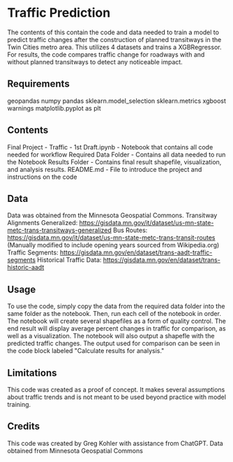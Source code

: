 # Traffic Prediction

The contents of this contain the code and data needed to train a model to predict traffic changes after the construction of planned transitways in the Twin Cities metro area. This utilizes 4 datasets and trains a XGBRegressor. For results, the code compares traffic change for roadways with and without planned transitways to detect any noticeable impact. 

## Requirements

geopandas
numpy
pandas
sklearn.model_selection
sklearn.metrics
xgboost
warnings
matplotlib.pyplot as plt

## Contents

Final Project - Traffic - 1st Draft.ipynb - Notebook that contains all code needed for workflow
Required Data Folder - Contains all data needed to run the Notebook
Results Folder - Contains final result shapefile, visualization, and analysis results. 
README.md - File to introduce the project and instructions on the code

## Data

Data was obtained from the Minnesota Geospatial Commons.
Transitway Alignments Generalized: https://gisdata.mn.gov/it/dataset/us-mn-state-metc-trans-transitways-generalized
Bus Routes: https://gisdata.mn.gov/it/dataset/us-mn-state-metc-trans-transit-routes (Manually modified to include opening years sourced from Wikipedia.org)
Traffic Segments: https://gisdata.mn.gov/en/dataset/trans-aadt-traffic-segments
Historical Traffic Data: https://gisdata.mn.gov/en/dataset/trans-historic-aadt

## Usage

To use the code, simply copy the data from the required data folder into the same folder as the notebook. Then, run each cell of the notebook in order. The notebook will create several shapefiles as a form of quality control. The end result will display average percent changes in traffic for comparison, as well as a visualization. The notebook will also output a shapefle with the predicted traffic changes. The output used for comparison can be seen in the code block labeled "Calculate results for analysis." 

## Limitations

This code was created as a proof of concept. It makes several assumptions about traffic trends and is not meant to be used beyond practice with model training. 

## Credits

This code was created by Greg Kohler with assistance from ChatGPT. 
Data obtained from Minnesota Geospatial Commons
